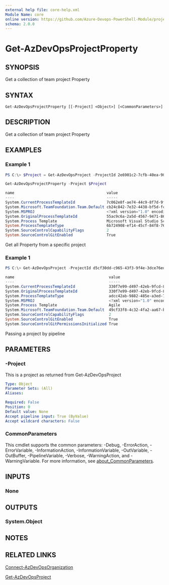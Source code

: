 ```yaml
---
external help file: core-help.xml
Module Name: core
online version: https://github.com/Azure-Devops-PowerShell-Module/projects/blob/master/docs/Get-AzDevOpsProjectProperty.md#get-azdevopsprojectproperty
schema: 2.0.0
---
```


# Get-AzDevOpsProjectProperty

## SYNOPSIS
Get a collection of team project Property

## SYNTAX

```
Get-AzDevOpsProjectProperty [[-Project] <Object>] [<CommonParameters>]
```

## DESCRIPTION
Get a collection of team project Property

## EXAMPLES

### Example 1
```powershell
PS C:\> $Project = Get-AzDevOpsProject -ProjectId 2e6901c2-7cfb-40ea-901b-dfb439566e13

Get-AzDevOpsProjectProperty -Project $Project

name                                         value
----                                         -----
System.CurrentProcessTemplateId              7c062e8f-ae74-44c9-8f7d-9f3b35a73af1
System.Microsoft.TeamFoundation.Team.Default cb24c842-7e32-4438-bf5d-fc67ac28a5c1
System.MSPROJ                                <?xml version="1.0" encoding="utf-8"?>...
System.OriginalProcessTemplateId             55ac9c6a-2a5d-4567-9471-8659f826fe12
System.Process Template                      Microsoft Visual Studio Scrum 2013
System.ProcessTemplateType                   6b724908-ef14-45cf-84f8-768b5384da45
System.SourceControlCapabilityFlags          2
System.SourceControlGitEnabled               True
```

Get all Property from a specific project

### Example 1
```powershell
PS C:\> Get-AzDevOpsProject -ProjectId d5cf30dd-c965-43f3-9f4e-3dce76ed226a |Get-AzDevOpsProjectProperty

name                                          value
----                                          -----
System.CurrentProcessTemplateId               330f7e99-d497-42eb-9fcd-8f8fec59bc13
System.OriginalProcessTemplateId              330f7e99-d497-42eb-9fcd-8f8fec59bc13
System.ProcessTemplateType                    adcc42ab-9882-485e-a3ed-7678f01f66bc
System.MSPROJ                                 <?xml version="1.0" encoding="utf-8"?>...
System.Process Template                       Agile
System.Microsoft.TeamFoundation.Team.Default  49cf33f8-4c32-4fa2-aa67-b8b49a873ea6
System.SourceControlCapabilityFlags           2
System.SourceControlGitEnabled                True
System.SourceControlGitPermissionsInitialized True
```

Passing a project by pipeline

## PARAMETERS

### -Project
This is a project as returned from Get-AzDevOpsProject

```yaml
Type: Object
Parameter Sets: (All)
Aliases:

Required: False
Position: 0
Default value: None
Accept pipeline input: True (ByValue)
Accept wildcard characters: False
```

### CommonParameters
This cmdlet supports the common parameters: -Debug, -ErrorAction, -ErrorVariable, -InformationAction, -InformationVariable, -OutVariable, -OutBuffer, -PipelineVariable, -Verbose, -WarningAction, and -WarningVariable. For more information, see [about_CommonParameters](http://go.microsoft.com/fwlink/?LinkID=113216).

## INPUTS

### None

## OUTPUTS

### System.Object
## NOTES

## RELATED LINKS

[Connect-AzDevOpsOrganization](https://github.com/Azure-Devops-PowerShell-Module/core/blob/master/docs/Connect-AzDevOpsOrganization.md#connect-azdevopsorganization)

[Get-AzDevOpsProject](https://github.com/Azure-Devops-PowerShell-Module/core/blob/master/docs/Get-AzDevOpsProject.md#get-azdevopsproject)